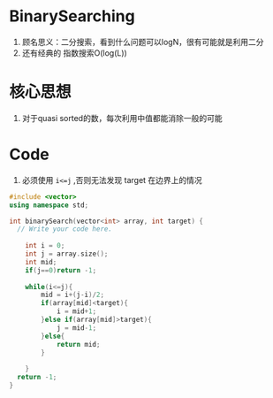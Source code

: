# BinarySearching
1. 顾名思义：二分搜索，看到什么问题可以logN，很有可能就是利用二分
2. 还有经典的 指数搜索O(log(L))

# 核心思想
1. 对于quasi sorted的数，每次利用中值都能消除一般的可能

# Code

1. 必须使用 `i<=j` ,否则无法发现 target 在边界上的情况
```cpp
#include <vector>
using namespace std;

int binarySearch(vector<int> array, int target) {
  // Write your code here.
	
	int i = 0;
	int j = array.size();
	int mid;
	if(j==0)return -1;
	
	while(i<=j){
		mid = i+(j-i)/2;
		if(array[mid]<target){
			i = mid+1;
		}else if(array[mid]>target){
			j = mid-1;
		}else{
			return mid;
		}
	
	}
  return -1;
}
```